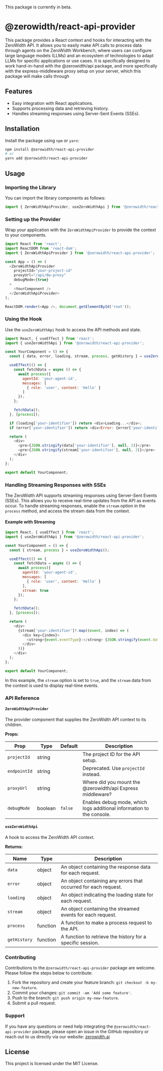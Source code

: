 This package is currently in beta.

# @zerowidth/react-api-provider


This package provides a React context and hooks for interacting with the ZeroWidth API. It allows you to easily make API calls to process data through agents on the ZeroWidth Workbench, where users can configure large language models (LLMs) and an ecosystem of technologies to adapt LLMs for specific applications or use cases. It is specifically designed to work hand-in-hand with the @zerowidth/api package, and more specifically with the express-middleware proxy setup on your server, which this package will make calls through 

## Features

- Easy integration with React applications.
- Supports processing data and retrieving history.
- Handles streaming responses using Server-Sent Events (SSEs).

## Installation

Install the package using `npm` or `yarn`:

```bash
npm install @zerowidth/react-api-provider
# or
yarn add @zerowidth/react-api-provider
```

## Usage

### Importing the Library

You can import the library components as follows:

```javascript
import { ZeroWidthApiProvider, useZeroWidthApi } from '@zerowidth/react-api-provider';
```

### Setting up the Provider

Wrap your application with the `ZeroWidthApiProvider` to provide the context to your components.

```javascript
import React from 'react';
import ReactDOM from 'react-dom';
import { ZeroWidthApiProvider } from '@zerowidth/react-api-provider';

const App = () => (
  <ZeroWidthApiProvider
    projectId="your-project-id"
    proxyUrl="/api/0w-proxy"
    debugMode={true}
  >
    <YourComponent />
  </ZeroWidthApiProvider>
);

ReactDOM.render(<App />, document.getElementById('root'));
```

### Using the Hook

Use the `useZeroWidthApi` hook to access the API methods and state.

```javascript
import React, { useEffect } from 'react';
import { useZeroWidthApi } from '@zerowidth/react-api-provider';

const YourComponent = () => {
  const { data, error, loading, stream, process, getHistory } = useZeroWidthApi();

  useEffect(() => {
    const fetchData = async () => {
      await process({
        agentId: 'your-agent-id',
        messages: [
          { role: 'user', content: 'Hello' }
        ]
      });
    };

    fetchData();
  }, [process]);

  if (loading['your-identifier']) return <div>Loading...</div>;
  if (error['your-identifier']) return <div>Error: {error['your-identifier'].message}</div>;

  return (
    <div>
      <pre>{JSON.stringify(data['your-identifier'], null, 2)}</pre>
      <pre>{JSON.stringify(stream['your-identifier'], null, 2)}</pre>
    </div>
  );
};

export default YourComponent;
```

### Handling Streaming Responses with SSEs

The ZeroWidth API supports streaming responses using Server-Sent Events (SSEs). This allows you to receive real-time updates from the API as events occur. To handle streaming responses, enable the `stream` option in the `process` method, and access the stream data from the context.

#### Example with Streaming

```javascript
import React, { useEffect } from 'react';
import { useZeroWidthApi } from '@zerowidth/react-api-provider';

const YourComponent = () => {
  const { stream, process } = useZeroWidthApi();

  useEffect(() => {
    const fetchData = async () => {
      await process({
        agentId: 'your-agent-id',
        messages: [
          { role: 'user', content: 'Hello' }
        ],
        stream: true
      });
    };

    fetchData();
  }, [process]);

  return (
    <div>
      {stream['your-identifier']?.map((event, index) => (
        <div key={index}>
          <strong>{event.eventType}:</strong> {JSON.stringify(event.data, null, 2)}
        </div>
      ))}
    </div>
  );
};

export default YourComponent;
```

In this example, the `stream` option is set to `true`, and the `stream` data from the context is used to display real-time events.

### API Reference

#### `ZeroWidthApiProvider`

The provider component that supplies the ZeroWidth API context to its children.

**Props:**

| Prop         | Type     | Default | Description                                                              |
|--------------|----------|---------|--------------------------------------------------------------------------|
| `projectId`  | string   |         | The project ID for the API setup.                                        |
| `endpointId` | string   |         | Deprecated. Use `projectId` instead.                                     |
| `proxyUrl`   | string   |         | Where did you mount the @zerowidth/api Express middleware? |
| `debugMode`  | boolean  | `false` | Enables debug mode, which logs additional information to the console.     |

#### `useZeroWidthApi`

A hook to access the ZeroWidth API context.

**Returns:**

| Name      | Type     | Description                                                        |
|-----------|----------|--------------------------------------------------------------------|
| `data`    | object   | An object containing the response data for each request.           |
| `error`   | object   | An object containing any errors that occurred for each request.    |
| `loading` | object   | An object indicating the loading state for each request.           |
| `stream`  | object   | An object containing the streamed events for each request.         |
| `process` | function | A function to make a process request to the API.                   |
| `getHistory` | function | A function to retrieve the history for a specific session.        |

### Contributing

Contributions to the `@zerowidth/react-api-provider` package are welcome. Please follow the steps below to contribute:

1. Fork the repository and create your feature branch: `git checkout -b my-new-feature`.
2. Commit your changes: `git commit -am 'Add some feature'`.
3. Push to the branch: `git push origin my-new-feature`.
4. Submit a pull request.

### Support

If you have any questions or need help integrating the `@zerowidth/react-api-provider` package, please open an issue in the GitHub repository or reach out to us directly via our website: [zerowidth.ai](https://zerowidth.ai)

## License

This project is licensed under the MIT License.